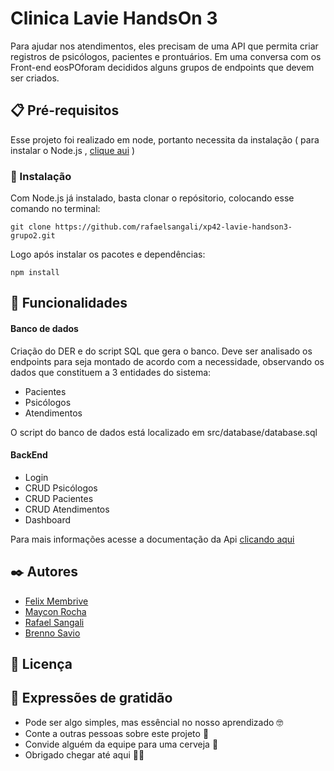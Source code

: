 # Clinica Lavie HandsOn 3

Para ajudar nos atendimentos, eles precisam de uma API que permita criar registros de psicólogos, pacientes e prontuários. Em uma conversa com os Front-end eosPOforam decididos alguns grupos de endpoints que devem ser criados.


## 📋 Pré-requisitos

Esse projeto foi realizado em node, portanto necessita da instalação ( para instalar o Node.js , [clique aui](https://nodejs.org/en/) )

### 🔧 Instalação

Com Node.js já instalado, basta clonar o repósitorio, colocando esse comando no terminal:

```
git clone https://github.com/rafaelsangali/xp42-lavie-handson3-grupo2.git
```
Logo após instalar os pacotes e dependências:

```
npm install
```


## 📝 Funcionalidades

#### Banco de dados

Criação do DER e do script SQL que gera o banco. Deve ser analisado os endpoints para seja montado de acordo com a necessidade,
observando os dados que constituem a 3 entidades do sistema:
- Pacientes
- Psicólogos
- Atendimentos

O script do banco de dados está localizado em src/database/database.sql

#### BackEnd

- Login
- CRUD Psicólogos
- CRUD Pacientes
- CRUD Atendimentos
- Dashboard

Para mais informações acesse a documentação da Api [clicando aqui](https://rafaelsangali.github.io/xp42-lavie-handson3-grupo2/)


## ✒️ Autores

* [Felix Membrive](https://github.com/FelixMembrive)
* [Maycon Rocha](https://github.com/minrocha)
* [Rafael Sangali](https://github.com/rafaelsangali)
* [Brenno Savio](https://github.com/Brenno-Savio)

## 📄 Licença



## 🎁 Expressões de gratidão

* Pode ser algo simples, mas essêncial no nosso aprendizado 🤓
* Conte a outras pessoas sobre este projeto 📢
* Convide alguém da equipe para uma cerveja 🍺 
* Obrigado chegar até aqui 🤜🤛

